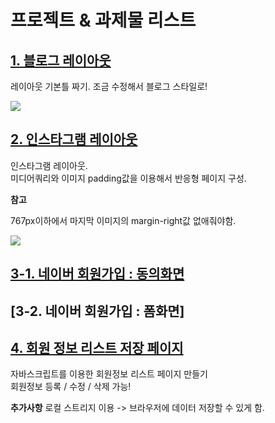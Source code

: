 # 프로젝트 & 과제물 리스트


## [1. 블로그 레이아웃](https://orongee22.github.io/Bitcamp201905/2.HTML%26CSS%26JS/example/layout_test.html)

레이아웃 기본틀 짜기. 조금 수정해서 블로그 스타일로!

  ![](https://cafeptthumb-phinf.pstatic.net/MjAxOTA2MDRfNDEg/MDAxNTU5NjQ2OTE1MTUx.XLR7A5YHnjXH0SNKgm3eHM3UKMMmIpgt-vNyYkjZxuMg.rWJHiQ42aYP_YK4rBObzJEUOIpCqAbDY0nPL6q2EwRMg.PNG/layout1.png?type=w740)


## [2. 인스타그램 레이아웃](https://orongee22.github.io/Bitcamp201905/2.HTML%26CSS%26JS/project/instagram/instagram.html)

인스타그램 레이아웃.<br>
미디어쿼리와 이미지 padding값을 이용해서 반응형 페이지 구성.<br>

**참고**

767px이하에서 마지막 이미지의 margin-right값 없애줘야함.


  ![](https://cafeptthumb-phinf.pstatic.net/MjAxOTA2MDdfMjY0/MDAxNTU5ODg4ODYyNTI5.UKfwWG8olU8E89YLymytxuzHQSpSpqaMPUW-DXx8D9Mg.KRcOtpDrrv07cb4Rb3dDv1gkAeSF6qfNXPnzDrBFKwwg.PNG/screencapture-orongee22-github-io-Bitcamp201905-2-HTML-CSS-JS-instagram-html-2019-06-07-15_25_53.png?type=w740)

## [3-1. 네이버 회원가입 : 동의화면](https://orongee22.github.io/Bitcamp201905/2.HTML%26CSS%26JS/project/naver/naver.html)

## [3-2. 네이버 회원가입 : 폼화면]

## [4. 회원 정보 리스트 저장 페이지](https://orongee22.github.io/Bitcamp201905/2.HTML&CSS&JS/project/member_manager.html)

자바스크립트를 이용한 회원정보 리스트 페이지 만들기<br>
회원정보 등록 / 수정 / 삭제 가능!

**추가사항**
로컬 스트리지 이용 -> 브라우저에 데이터 저장할 수 있게 함.
